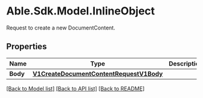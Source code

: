 # Able.Sdk.Model.InlineObject
Request to create a new DocumentContent.
## Properties

Name | Type | Description | Notes
------------ | ------------- | ------------- | -------------
**Body** | [**V1CreateDocumentContentRequestV1Body**](V1CreateDocumentContentRequestV1Body.md) |  | [optional] 

[[Back to Model list]](../README.md#documentation-for-models) [[Back to API list]](../README.md#documentation-for-api-endpoints) [[Back to README]](../README.md)

